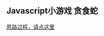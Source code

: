 <h2>
Javascript小游戏 贪食蛇
</h2>
<p>
	<a href="http://www.fuweiyi.com/game/2013/08/14/a-javascript-game-snake.html">思路过程，请点这里</a>
</p>
